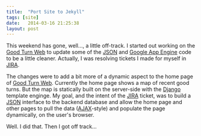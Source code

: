 ```yaml
---
title:  "Port Site to Jekyll"
tags: [site]
date:   2014-03-16 21:25:38
layout: post
---
```

This weekend has gone, well..., a little off-track. I started out working on the
[Good Turn Web][1] to update some of the [JSON][4] and [Google App Engine][3] code to be a little
cleaner. Actually, I was resolving tickets I made for myself in [JIRA][2].

The changes were to add a bit more of a dynamic aspect to the home page of [Good Turn
Web][1]. Currently the home page shows a map of recent good turns. But the map is statically
built on the server-side with the [Django][6] template enginge. My goal, and the intent
of the [JIRA][2] ticket, was to build a [JSON][4] interface to the backend database and allow
the home page and other pages to pull the data ([AJAX][5]-style) and populate the page
dynamically, on the user's browser.

Well. I did that. Then I got off track...

  [1]: http://goodturn.stephenhouser.com
  [2]: https://atlassian.com/jira
  [3]: https://developers.google.com/appengine/
  [4]: http://www.json.org
  [5]: http://en.wikipedia.org/wiki/Ajax_(programming)
  [6]: https://www.djangoproject.com

